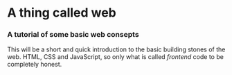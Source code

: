# A thing called web
### A tutorial of some basic web consepts
This will be a short and quick introduction to the basic building stones of the web. HTML, CSS and JavaScript, so only what is called *frontend* code to be completely honest.
